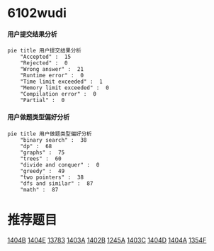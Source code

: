 # 6102wudi

<!-- tabs:start -->



#### **用户提交结果分析**

```mermaid
pie title 用户提交结果分析
    "Accepted" :  15
    "Rejected" :  0
    "Wrong answer" :  21
    "Runtime error" :  0
    "Time limit exceeded" :  1
    "Memory limit exceeded" :  0
    "Compilation error" :  0
    "Partial" :  0
```

#### **用户做题类型偏好分析**

```mermaid
pie title 用户做题类型偏好分析
    "binary search" :  38
    "dp" :  68
    "graphs" :  75
    "trees" :  60
    "divide and conquer" :  0
    "greedy" :  49
    "two pointers" :  38
    "dfs and similar" :  87
    "math" :  87
```



<!-- tabs:end -->
# 推荐题目
[1404B](https://codeforces.com/contest/1404/problem/B)
[1404E](https://codeforces.com/contest/1404/problem/E)
[13783](https://codeforces.com/contest/1378/problem/3)
[1403A](https://codeforces.com/contest/1403/problem/A)
[1402B](https://codeforces.com/contest/1402/problem/B)
[1245A](https://codeforces.com/contest/1245/problem/A)
[1403C](https://codeforces.com/contest/1403/problem/C)
[1404D](https://codeforces.com/contest/1404/problem/D)
[1404A](https://codeforces.com/contest/1404/problem/A)
[1354F](https://codeforces.com/contest/1354/problem/F)
